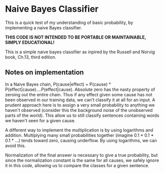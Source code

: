 # Naive Bayes Classifier

This is a quick test of my understanding of basic probability, by implementing a naive Bayes classifier.

**THIS CODE IS NOT INTENDED TO BE PORTABLE OR MAINTAINABLE, SIMPLY EDUCATIONAL!**

This is a simple naive bayes classifier as inpired by the Russell and Norvig book, Ch.13, third edition.

## Notes on implementation

In a Naive Bayes chain, P(cause|effect) = P(cause) * P(effect|cause)....P(effect|cause). 
Absolute zero has the nasty property of zeroing out the entire chain. Thus if any effect given some cause has not been observed in our training data, we can't classify it at all for an input. A prudent approach here is to assign a very small probability to anything we haven't observed (consider this the background noise of the unobserved parts of the world). This allow us to still classify sentences containing words we haven't seen for a given cause.

A different way to implement the multiplication is by using logarithms and addition. Multiplying many small probabilities together (imagine 0.1 * 0.1 * 0.1 * ...) tends toward zero, causing underflow. By using logarithms, we can avoid this.

Normalization of the final answer is necessary to give a true probability, but since the normalization constant is the same for all causes, we safely ignore it in this code, allowing us to compare the classes for a given sentence.
